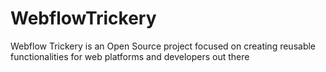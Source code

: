 # WebflowTrickery
Webflow Trickery is an Open Source project focused on creating reusable functionalities for web platforms and developers out there
